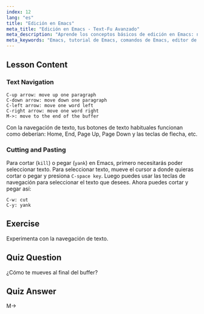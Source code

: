 ```yaml
---
index: 12
lang: "es"
title: "Edición en Emacs"
meta_title: "Edición en Emacs - Text-Fu Avanzado"
meta_description: "Aprende los conceptos básicos de edición en Emacs: navega por el texto, corta y pega de manera eficiente. Esta guía para principiantes te ayuda a dominar los comandos esenciales de Emacs para Linux."
meta_keywords: "Emacs, tutorial de Emacs, comandos de Emacs, editor de texto, editor de Linux, navegación en Emacs, Emacs para principiantes, guía de Emacs"
---
```


## Lesson Content

### Text Navigation

```
C-up arrow: move up one paragraph
C-down arrow: move down one paragraph
C-left arrow: move one word left
C-right arrow: move one word right
M->: move to the end of the buffer
```

Con la navegación de texto, tus botones de texto habituales funcionan como deberían: Home, End, Page Up, Page Down y las teclas de flecha, etc.

### Cutting and Pasting

Para cortar (`kill`) o pegar (`yank`) en Emacs, primero necesitarás poder seleccionar texto. Para seleccionar texto, mueve el cursor a donde quieras cortar o pegar y presiona `C-space key`. Luego puedes usar las teclas de navegación para seleccionar el texto que desees. Ahora puedes cortar y pegar así:

```
C-w: cut
C-y: yank
```

## Exercise

Experimenta con la navegación de texto.

## Quiz Question

¿Cómo te mueves al final del buffer?

## Quiz Answer

M->
